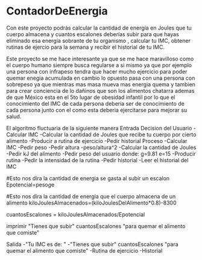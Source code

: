 # ContadorDeEnergia
Con este proyecto podrás calcular la cantidad de energía en Joules que tu cuerpo almacena y cuantos escalones deberías subir para que hayas eliminado esa energía sobrante de tu organismo , calcular tu IMC, obtener rutinas de ejercio para la semana y recibir el historial de tu IMC.

Este proyecto se me hace interesante ya que se me hace maravilloso como el cuerpo humano siempre busca regularse a si mismo ya que por ejemplo una persona con infrapeso tendra que hacer mucho ejercicio para poder quemar enegia acumulada en cambio lo opuesto pasa con una persona con sobrepeso ya que mientras mas masa mueva mas energia quema y tambien para crear conciencia de lo dañinos que son los alimentos chatarra ademas de que México esta en el 5to lugar de obesidad infantil por lo que el conocimiento del IMC de cada persona deberia ser de conocimiento de cada persona junto con el como esta deberia ejercitarse para mejorar su salud.

El algoritmo fluctuaria de la siguiente manera
Entrada
  Decision del Usuario
    -Calcular IMC
    -Calcular la cantidad de Joules que recibe tu cuerpo por cierto alimento
    -Producir a rutina de ejercicio
    -Pedir historial
Proceso
    -Calcular IMC
      -Pedir peso
      -Pedir altura
      -peso/altura^2
    -Calcular la cantidad de Joules
       -Pedir kJ del alimento
       -Pedir peso del usuario
       donde: 
       g=9.81
         e=15
    -Producir rutina
       -Pedir la intensidad de la rutina 
    -Pedir historial
       -Leer el historial del IMC
 
  
  #Esto nos dira la cantidad de energia se gasta al subir un escalon
  Epotencial=peso*g*e
  
  #Esto nos dira la cantidad de energia que el cuerpo almacena de un alimento
  kiloJoulesAlmacenados=(kiloJoulesDelAlimento*0.8)-8300
  
  cuantosEscalones = kiloJoulesAlmacenados/Epotencial
  
  imprimir "Tienes que subir" cuantosEscalones "para quemar el alimento que comiste"

Salida
  -"Tu IMC es de: "
  -"Tienes que subir" cuantosEscalones "para quemar el alimento que comiste"
  -Rutina de ejercicio
  -Historial
